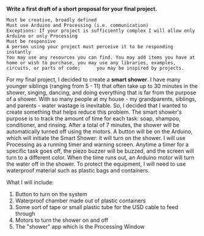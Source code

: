 **Write a first draft of a short proposal for your final project.**
   
    Must be creative, broadly defined
    Must use Arduino and Processing (i.e. communication)
    Exceptions: If your project is sufficiently complex I will allow only Arduino or only Processing
    Must be responsive
    A person using your project must perceive it to be responding instantly
    You may use any resources you can find. You may add items you have at home or wish to purchase, you may use any libraries, examples, circuits, or parts of code;      you may be inspired by projects.

For my final project, I decided to create a **smart shower**. I have many younger siblings (ranging from 5 - 11) that often take up to 30 minutes in the shower, singing, dancing, and doing everything that is far from the purpose of a shower. With so many people at my house - my grandparents, siblings, and parents - water wastage is inevitable. So, I decided that I wanted to create something that helps reduce this problem. The smart shower's purpose is to track the amount of time for each task: soap, shampoo, conditioner, and rinsing. After a total of 7 minutes, the shower will be automatically turned off using the motors. A button will be on the Arduino, which will initiate the Smart Shower: it will turn on the shower. I will use Processing as a running timer and warning screen. Anytime a timer for a specific task goes off, the piezo buzzer will be buzzed, and the screen will turn to a different color. When the time runs out, an Arduino motor will turn the water off in the shower. To protect the equipment, I will need to use waterproof material such as plastic bags and containers.

What I will include:
   1. Button to turn on the system
   2. Waterproof chamber made out of plastic containers
   3. Some sort of tape or small plastic tube for the USD cable to feed through
   4. Motors to turn the shower on and off
   5. The "shower" app which is the Processing Window
